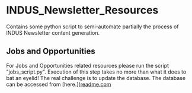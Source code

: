 # INDUS_Newsletter_Resources
Contains some python script to semi-automate partially the process of INDUS Newsletter content generation.


## Jobs and Opportunities

For Jobs and Opportunities related resources please run the script "jobs_script.py". Execution of this step takes no more than what it does to bat an eyelid! The real challenge is to update the database. The database can be accessed from [here.]([readme.com](https://docs.google.com/spreadsheets/d/1pkfSimtd0-Qu-5HRD-W2g0L0NpBfZric5ExJ2GBVIyo/edit?usp=sharing)
